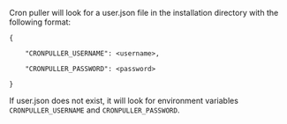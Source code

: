 Cron puller will look for a user.json file in the installation directory with the following format:


    {

        "CRONPULLER_USERNAME": <username>,

        "CRONPULLER_PASSWORD": <password>

    }


If user.json does not exist, it will look for environment variables `CRONPULLER_USERNAME` and `CRONPULLER_PASSWORD`.